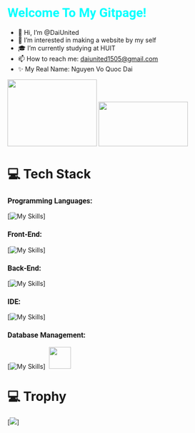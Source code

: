<h1 style="font-family: 'Roboto', sans-serif; color: cyan;">Welcome To My Gitpage!</h1>

- 👋 Hi, I’m @DaiUnited
- 👀 I’m interested in making a website by my self
- 🎓 I’m currently studying at HUIT
- 📫 How to reach me: daiunited1505@gmail.com
- ✨ My Real Name: Nguyen Vo Quoc Dai

<img src="https://github-readme-stats.vercel.app/api?username=DaiUnited&show_icons=true&theme=dark" width="200" height="150"> <img src="https://github-readme-stats.vercel.app/api/top-langs/?username=DaiUnited&layout=compact&theme=dark" width="200" height="100">

# 💻 Tech Stack
<h3 style="font-family: 'Roboto', sans-serif">Programming Languages:</h3>

[![My Skills](https://skillicons.dev/icons?i=java,cs,js&theme=light)]

<h3 style="font-family: 'Roboto', sans-serif">Front-End:</h3>

[![My Skills](https://skillicons.dev/icons?i=js,html,css,bootstrap,jquery&theme=light)]

<h3 style="font-family: 'Roboto', sans-serif">Back-End:</h3>

[![My Skills](https://skillicons.dev/icons?i=spring,dotnet,hibernate&theme=light)]

<h3 style="font-family: 'Roboto', sans-serif">IDE:</h3>

[![My Skills](https://skillicons.dev/icons?i=git,github,idea,visualstudio,vscode)]

<h3 style="font-family: 'Roboto', sans-serif">Database Management:</h3>

[![My Skills](https://skillicons.dev/icons?i=mysql,mongodb&theme=light)]  <img src="https://github.com/user-attachments/assets/7e23bcae-1b0a-45eb-be65-d8d65a8d9c35" width="49" height="49">

# 💻 Trophy
[![](https://github-profile-trophy.vercel.app/?username=DaiUnited&theme=onedark)]

<!---
DaiUnited/DaiUnited is a ✨ special ✨ repository because its `README.md` (this file) appears on your GitHub profile.
You can click the Preview link to take a look at your changes.
--->
